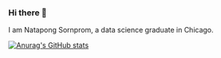 ### Hi there 👋

I am Natapong Sornprom, a data science graduate in Chicago.

[![Anurag's GitHub stats](https://github-readme-stats.vercel.app/api?username=iamnatapong55)](https://github.com/anuraghazra/github-readme-stats)
